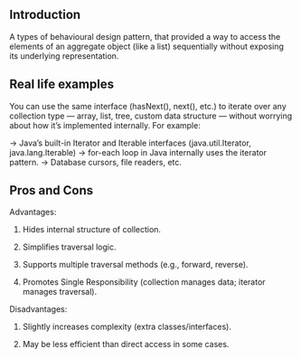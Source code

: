 ## Introduction

A types of behavioural design pattern, that provided a way to access the elements of an aggregate object (like a list) sequentially without exposing its underlying representation.

## Real life examples

You can use the same interface (hasNext(), next(), etc.) to iterate over any collection type — array, list, tree, custom data structure — without worrying about how it’s implemented internally. For example:

-> Java’s built-in Iterator and Iterable interfaces (java.util.Iterator, java.lang.Iterable)
-> for-each loop in Java internally uses the iterator pattern.
-> Database cursors, file readers, etc.

## Pros and Cons

Advantages:

1. Hides internal structure of collection.

2. Simplifies traversal logic.

3. Supports multiple traversal methods (e.g., forward, reverse).

4. Promotes Single Responsibility (collection manages data; iterator manages traversal).

Disadvantages:

1. Slightly increases complexity (extra classes/interfaces).

2. May be less efficient than direct access in some cases.